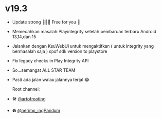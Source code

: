 

# v19.3

- Update strong 💪🔥🔥  Free for you 🤭
- Memecahkan masalah Playintegrity setelah pembaruan terbaru Android 13,14,dan 15
- Jalankan dengan KsuWebUi untuk mengaktifkan ( untuk integrity yang bermasalah saja ) spof sdk version to playstore
- Fix legacy checks in Play Integrity API
- So...semangat ALL STAR TEAM
- Pasti ada jalan walau jalannya terjal 😂

     Root channel:
- 🛠️ [@artofrooting](https://t.me/artofrooting)
- ☎️ [@nerimo_ingPandum](https://t.me/nerimo_ingPandum)
